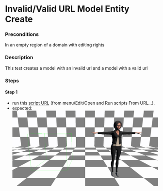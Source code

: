 # Invalid/Valid URL Model Entity Create

### Preconditions
In an empty region of a domain with editing rights

### Description
This test creates a model with an invalid url and a model with a valid url

### Steps

#### Step 1
- run this [script URL](./create.js?raw=true) (from menu/Edit/Open and Run scripts From URL...). 
- expected: ![](./invalidURL.png)